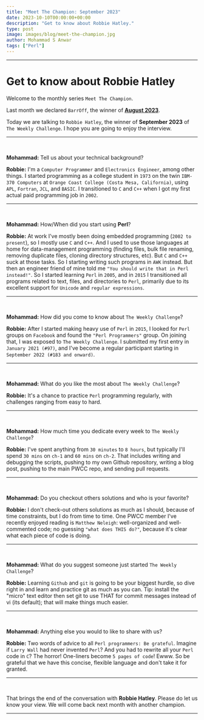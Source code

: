 ```yaml
---
title: "Meet The Champion: September 2023"
date: 2023-10-10T00:00:00+00:00
description: "Get to know about Robbie Hatley."
type: post
image: images/blog/meet-the-champion.jpg
author: Mohammad S Anwar
tags: ["Perl"]
---
```

---

# Get to know about Robbie Hatley

Welcome to the monthly series `Meet The Champion`.

Last month we declared `BarrOff`, the winner of [**August 2023**](/blog/meet-the-champion-2023-08).

Today we are talking to `Robbie Hatley`, the winner of **September 2023** of `The Weekly Challenge`. I hope you are going to enjoy the interview.

---

<br>

**Mohammad:** Tell us about your technical background?

**Robbie:** I'm a `Computer Programmer` and `Electronics Engineer`, among other things. I started programming as a college student in `1973` on the twin `IBM-370 Computers` at `Orange Coast College (Costa Mesa, California)`, using `APL`, `Fortran`, `JCL`, and `BASIC`. I transitioned to `C` and `C++` when I got my first actual paid programming job in `2002`.

---

<br>

**Mohammad:** How/When did you start using **Perl**?

**Robbie:** At work I've mostly been doing embedded programming (`2002 to present`), so I mostly use `C` and `C++`. And I used to use those languages at home for data-management programming (finding files, bulk file renaming, removing duplicate files, cloning directory structures, etc). But `C` and `C++` suck at those tasks. So I starting writing such programs in `AWK` instead. But then an engineer friend of mine told me `"You should write that in Perl instead!"`. So I started learning `Perl` in `2005`, and in `2015` I transitioned all programs related to text, files, and directories to `Perl`, primarily due to its excellent support for `Unicode` and `regular expressions`.

---

<br>

**Mohammad:** How did you come to know about `The Weekly Challenge`?

**Robbie:** After I started making heavy use of `Perl` in `2015`, I looked for `Perl` groups on `Facebook` and found the `"Perl Programmers"` group. On joining that, I was exposed to `The Weekly Challenge`. I submitted my first entry in `January 2021 (#97)`, and I've become a regular participant starting in `September 2022 (#183 and onward)`.

---

<br>

**Mohammad:** What do you like the most about `The Weekly Challenge`?

**Robbie:** It's a chance to practice `Perl` programming regularly, with challenges ranging from easy to hard.

---

<br>

**Mohammad:** How much time you dedicate every week to `The Weekly Challenge`?

**Robbie:** I've spent anything from `30 minutes` to `8 hours`, but typically I'll spend `30 mins` on `ch-1` and `60 mins` on `ch-2`. That includes writing and debugging the scripts, pushing to my own Github repository, writing a blog post, pushing to the main PWCC repo, and sending pull requests.

---

<br>

**Mohammad:** Do you checkout others solutions and who is your favorite?

**Robbie:** I don't check-out others solutions as much as I should, because of time constraints, but I do from time to time. One PWCC member I've recently enjoyed reading is `Matthew Neleigh`: well-organized and well-commented code; no guessing `"what does THIS do?"`, because it's clear what each piece of code is doing.

---

<br>

**Mohammad:** What do you suggest someone just started `The Weekly Challenge`?

**Robbie:** Learning `Github` and `git` is going to be your biggest hurdle, so dive right in and learn and practice git as much as you can. Tip: install the "micro" text editor then set git to use THAT for commit messages instead of vi (its default); that will make things much easier.

---

<br>

**Mohammad:** Anything else you would to like to share with us?

**Robbie:** Two words of advice to all `Perl programmers: Be grateful`. Imagine if `Larry Wall` had never invented `Perl`? And you had to rewrite all your `Perl` code in `C`? The horror! One-liners become `5 pages of code`! Ewww. So be grateful that we have this concise, flexible language and don't take it for granted.

---

<br>

That brings the end of the conversation with **Robbie Hatley**. Please do let us know your view. We will come back next month with another champion.

---
